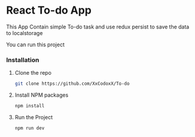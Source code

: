 # React To-do App

This App Contain simple To-do task and use redux persist to save the data to localstorage

You can run this project

### Installation

1. Clone the repo
   ```sh
   git clone https://github.com/XxCodoxX/To-do
   ```
2. Install NPM packages
   ```sh
   npm install
   ```
3. Run the Project
   ```sh
   npm run dev
   ```